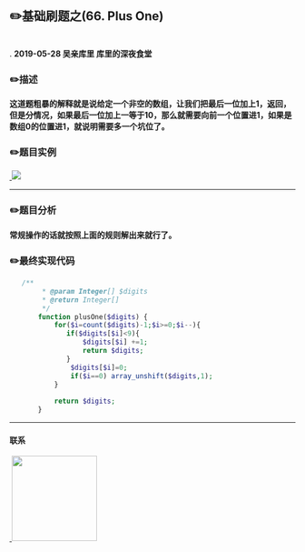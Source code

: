 
## :pencil2:基础刷题之(66. Plus One)
<br>.
**2019-05-28 吴亲库里 库里的深夜食堂**

### :pencil2:描述

**这道题粗暴的解释就是说给定一个非空的数组，让我们把最后一位加上1，返回，但是分情况，如果最后一位加上一等于10，那么就需要向前一个位置进1，如果是数组0的位置进1，就说明需要多一个坑位了。**
### :pencil2:题目实例

<a href="https://github.com/wuqinqiang/">
​    <img src="https://github.com/wuqinqiang/Lettcode-php/blob/master/images/66.png">
</a> 

****
### :pencil2:题目分析
  
**常规操作的话就按照上面的规则解出来就行了。**

### :pencil2:最终实现代码

```php
   /**
        * @param Integer[] $digits
        * @return Integer[]
        */
       function plusOne($digits) {
           for($i=count($digits)-1;$i>=0;$i--){
              if($digits[$i]<9){
                  $digits[$i] +=1;
                  return $digits;
              }
               $digits[$i]=0;
               if($i==0) array_unshift($digits,1);
           }
           
           return $digits;
       }
```
  ****
 
#### 联系

<a href="https://github.com/wuqinqiang/">
​    <img src="https://github.com/wuqinqiang/Lettcode-php/blob/master/qrcode_for_gh_c194f9d4cdb1_430.jpg" width="150px" height="150px">
</a> 